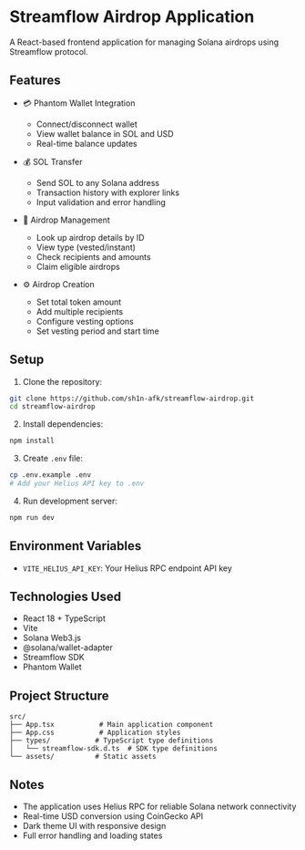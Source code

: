 # Streamflow Airdrop Application

A React-based frontend application for managing Solana airdrops using Streamflow protocol.

## Features

- 💳 Phantom Wallet Integration
  - Connect/disconnect wallet
  - View wallet balance in SOL and USD
  - Real-time balance updates

- 💰 SOL Transfer
  - Send SOL to any Solana address
  - Transaction history with explorer links
  - Input validation and error handling

- 🎁 Airdrop Management
  - Look up airdrop details by ID
  - View type (vested/instant)
  - Check recipients and amounts
  - Claim eligible airdrops

- ⚙️ Airdrop Creation
  - Set total token amount
  - Add multiple recipients
  - Configure vesting options
  - Set vesting period and start time

## Setup

1. Clone the repository:
```bash
git clone https://github.com/sh1n-afk/streamflow-airdrop.git
cd streamflow-airdrop
```

2. Install dependencies:
```bash
npm install
```

3. Create `.env` file:
```bash
cp .env.example .env
# Add your Helius API key to .env
```

4. Run development server:
```bash
npm run dev
```

## Environment Variables

- `VITE_HELIUS_API_KEY`: Your Helius RPC endpoint API key

## Technologies Used

- React 18 + TypeScript
- Vite
- Solana Web3.js
- @solana/wallet-adapter
- Streamflow SDK
- Phantom Wallet

## Project Structure

```
src/
├── App.tsx           # Main application component
├── App.css           # Application styles
├── types/           # TypeScript type definitions
│   └── streamflow-sdk.d.ts  # SDK type definitions
└── assets/          # Static assets
```

## Notes

- The application uses Helius RPC for reliable Solana network connectivity
- Real-time USD conversion using CoinGecko API
- Dark theme UI with responsive design
- Full error handling and loading states
